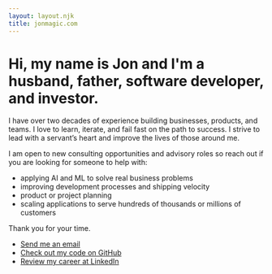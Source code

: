 ```yaml
---
layout: layout.njk
title: jonmagic.com
---
```


# Hi, my name is Jon and I'm a husband, father, software developer, and investor.

I have over two decades of experience building businesses, products, and teams. I love to learn, iterate, and fail fast on the path to success. I strive to lead with a servant’s heart and improve the lives of those around me.

I am open to new consulting opportunities and advisory roles so reach out if you are looking for someone to help with:

- applying AI and ML to solve real business problems
- improving development processes and shipping velocity
- product or project planning
- scaling applications to serve hundreds of thousands or millions of customers

Thank you for your time.

- [Send me an email](mailto:jonmagic@gmail.com)
- [Check out my code on GitHub](https://github.com/jonmagic)
- [Review my career at LinkedIn](https://www.linkedin.com/in/jonmagic)
